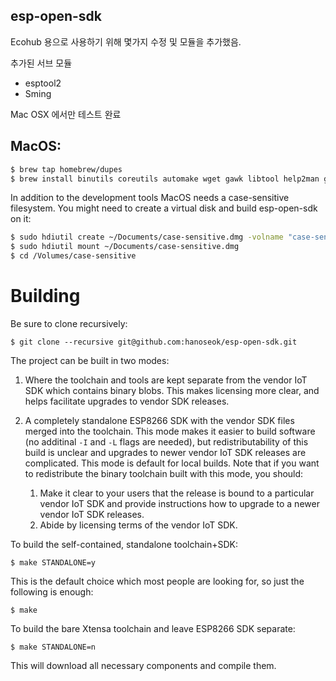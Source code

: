 esp-open-sdk
-------------

Ecohub 용으로 사용하기 위해 몇가지 수정 및 모듈을 추가했음.

추가된 서브 모듈
- esptool2
- Sming

Mac OSX 에서만 테스트 완료

## MacOS:
```bash
$ brew tap homebrew/dupes
$ brew install binutils coreutils automake wget gawk libtool help2man gperf gnu-sed --with-default-names grep
```

In addition to the development tools MacOS needs a case-sensitive filesystem.
You might need to create a virtual disk and build esp-open-sdk on it:
```bash
$ sudo hdiutil create ~/Documents/case-sensitive.dmg -volname "case-sensitive" -size 10g -fs "Case-sensitive HFS+"
$ sudo hdiutil mount ~/Documents/case-sensitive.dmg
$ cd /Volumes/case-sensitive
```

Building
========

Be sure to clone recursively:

```
$ git clone --recursive git@github.com:hanoseok/esp-open-sdk.git 
```

The project can be built in two modes:

1. Where the toolchain and tools are kept separate from the vendor IoT SDK
   which contains binary blobs. This makes licensing more clear, and helps
   facilitate upgrades to vendor SDK releases.

2. A completely standalone ESP8266 SDK with the vendor SDK files merged
   into the toolchain. This mode makes it easier to build software (no
   additinal `-I` and `-L` flags are needed), but redistributability of
   this build is unclear and upgrades to newer vendor IoT SDK releases are
   complicated. This mode is default for local builds. Note that if you
   want to redistribute the binary toolchain built with this mode, you
   should:

    1. Make it clear to your users that the release is bound to a
       particular vendor IoT SDK and provide instructions how to upgrade
       to a newer vendor IoT SDK releases.
    2. Abide by licensing terms of the vendor IoT SDK.

To build the self-contained, standalone toolchain+SDK:

```
$ make STANDALONE=y
```

This is the default choice which most people are looking for, so just the
following is enough:

```
$ make
```

To build the bare Xtensa toolchain and leave ESP8266 SDK separate:

```
$ make STANDALONE=n
```

This will download all necessary components and compile them.

